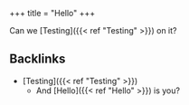 +++
title = "Hello"
+++

Can we [Testing]({{< ref "Testing" >}}) on it?

## Backlinks
* [Testing]({{< ref "Testing" >}})
	* And [Hello]({{< ref "Hello" >}}) is you?

